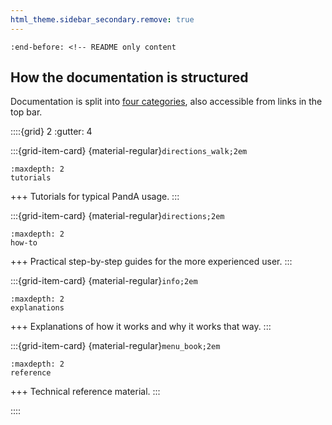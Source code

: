 ```yaml
---
html_theme.sidebar_secondary.remove: true
---
```


```{include} ../README.md
:end-before: <!-- README only content
```


How the documentation is structured
-----------------------------------

Documentation is split into [four categories](https://diataxis.fr), also accessible from links in the top bar.

<!-- https://sphinx-design.readthedocs.io/en/latest/grids.html -->

::::{grid} 2
:gutter: 4

:::{grid-item-card} {material-regular}`directions_walk;2em`
```{toctree}
:maxdepth: 2
tutorials
```
+++
Tutorials for typical PandA usage.
:::

:::{grid-item-card} {material-regular}`directions;2em`
```{toctree}
:maxdepth: 2
how-to
```
+++
Practical step-by-step guides for the more experienced user.
:::

:::{grid-item-card} {material-regular}`info;2em`
```{toctree}
:maxdepth: 2
explanations
```
+++
Explanations of how it works and why it works that way.
:::

:::{grid-item-card} {material-regular}`menu_book;2em`
```{toctree}
:maxdepth: 2
reference
```
+++
Technical reference material.
:::

::::
